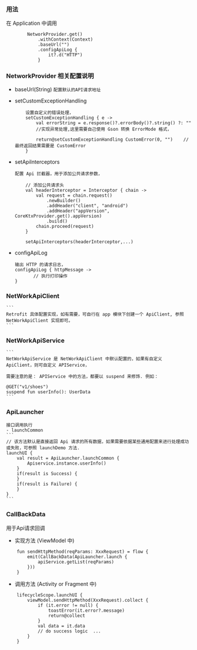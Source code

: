 ### 用法
在 Application 中调用
```
        NetworkProvider.get()
            .withContext(Context)
            .baseUrl("")
            .configApiLog {
                it?.d("HTTP")
            }
```
### NetworkProvider 相关配置说明

- baseUrl(String)
    `配置默认的API请求地址`

- setCustomExceptionHandling
    ```
        设置自定义的错误处理，
        setCustomExceptionHandling { e ->
            val errorString = e.response()?.errorBody()?.string() ?: ""
            //实现异常处理,这里需要自己使用 Gson 转换 ErrorMode 格式，

            return@setCustomExceptionHandling CustomError(0, "")    // 最终返回结果需要是 CustomError
        }
    ```

- setApiInterceptors
    ```
    配置 Api 拦截器，用于添加公共请求参数，

        // 添加公共请求头
        val headerInterceptor = Interceptor { chain ->
            val request = chain.request()
                .newBuilder()
                .addHeader("client", "android")
                .addHeader("appVersion", CoreKtxProvider.get().appVersion)
                .build()
            chain.proceed(request)
        }

        setApiInterceptors(headerInterceptor,...)
    ```

- configApiLog
    ```
    输出 HTTP 的请求日志，
    configApiLog { httpMessage ->
           // 执行打印操作
    }
    ```

### NetWorkApiClient
    ```
    Retrofit 具体配置实现，如有需要，可自行在 app 模块下创建一个 ApiClient, 参照 NetWorkApiClient 实现即可。
    ```

### NetWorkApiService
    ```
    NetWorkApiService 是 NetWorkApiClient 中默认配置的，如果有自定义 ApiClient，则可自定义 APIService，

    需要注意的是： APIService 中的方法，都要以 suspend 来修饰. 例如：

    @GET("v1/shoes")
    suspend fun userInfo(): UserData
    ```

### ApiLauncher
    接口调用执行
    - launchCommon
    ```
    // 该方法默认是直接返回 Api 请求的所有数据，如果需要依据某些通用配置来进行处理成功或失败，可参照 launchDemo 方法.
    launchUI {
        val result = ApiLauncher.launchCommon {
            Apiservice.instance.userInfo()
        }
        if(result is Success) {
        }
        if(result is Failure) {
        }
    }
    ```

### CallBackData
   用于Api请求回调
   - 实现方法 (ViewModel 中)
   ```
       fun sendHttpMethod(reqParams: XxxRequest) = flow {
           emit(CallBackData(ApiLauncher.launch {
               apiService.getList(reqParams)
           }))
       }

   ```
   - 调用方法 (Activity or Fragment 中)
   ```
       lifecycleScope.launchUI {
           viewModel.sendHttpMethod(XxxRequest).collect {
               if (it.error != null) {
                   toastError(it.error?.message)
                   return@collect
               }
               val data = it.data
               // do success logic  ...
           }
       }
   ```